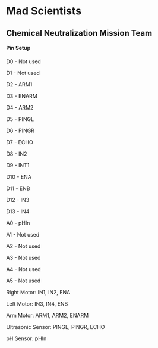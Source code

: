# Mad Scientists
## Chemical Neutralization Mission Team
#### Pin Setup
D0 - Not used

D1 - Not used

D2 - ARM1

D3 - ENARM

D4 - ARM2

D5 - PINGL

D6 - PINGR

D7 - ECHO

D8 - IN2

D9 - INT1

D10 - ENA

D11 - ENB

D12 - IN3

D13 - IN4



A0 - pHIn

A1 - Not used

A2 - Not used

A3 - Not used

A4 - Not used

A5 - Not used


Right Motor: IN1, IN2, ENA

Left Motor: IN3, IN4, ENB

Arm Motor: ARM1, ARM2, ENARM

Ultrasonic Sensor: PINGL, PINGR, ECHO

pH Sensor: pHIn
